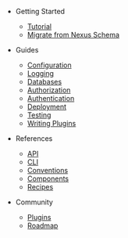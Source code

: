 - Getting Started

  - [Tutorial](getting-started/tutorial)
  - [Migrate from Nexus Schema](getting-started/migrate-from-nexus-schema)

- Guides

  - [Configuration](guides/configuration)
  - [Logging](guides/logging)
  - [Databases](guides/databases)
  - [Authorization](guides/authorization)
  - [Authentication](guides/authentication)
  - [Deployment](guides/deployment)
  - [Testing](guides/testing)
  - [Writing Plugins](guides/writing-plugins)

- References

  - [API](references/api)
  - [CLI](references/cli)
  - [Conventions](references/conventions)
  - [Components](references/components)
  - [Recipes](references/recipes)

- Community

  - [Plugins](community/plugins)
  - [Roadmap](community/roadmap)
